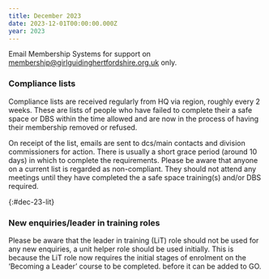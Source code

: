 ```yaml
---
title: December 2023
date: 2023-12-01T00:00:00.000Z
year: 2023
---
```

Email Membership Systems for support on <membership@girlguidinghertfordshire.org.uk> only.

### Compliance lists

Compliance lists are received regularly from HQ via region, roughly every 2 weeks. These are lists of people who have failed to complete their a safe space or DBS within the time allowed and are now in the process of having their membership removed or refused.

On receipt of the list, emails are sent to dcs/main contacts and division commissioners for action. There is usually a short grace period (around 10 days) in which to complete the requirements. Please be aware that anyone on a current list is regarded as non-compliant. They should not attend any meetings until they have completed the a safe space training(s) and/or DBS required.

{:#dec-23-lit}
### New enquiries/leader in training roles

Please be aware that the leader in training (LiT) role should not be used for any new enquiries, a unit helper role should be used initially. This is because the LiT role now requires the initial stages of enrolment on the ‘Becoming a Leader’ course to be completed. before it can be added to GO.
